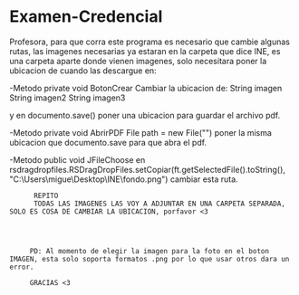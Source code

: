 # Examen-Credencial

Profesora, para que corra este programa es necesario que cambie algunas rutas, las imagenes necesarias ya estaran en la carpeta que dice INE, es una carpeta aparte donde vienen imagenes, solo necesitara poner la ubicacion de cuando las descargue en:

-Metodo private void BotonCrear 
   Cambiar la ubicacion de:
   String imagen
   String imagen2
   String imagen3
   
   y en documento.save() poner una ubicacion para guardar el archivo pdf.
   
-Metodo private void AbrirPDF
  File path = new File("") poner la misma ubicacion que documento.save para que abra el pdf.
  
  
-Metodo public void JFileChoose
  en  rsdragdropfiles.RSDragDropFiles.setCopiar(ft.getSelectedFile().toString(), "C:\\Users\\migue\\Desktop\\INE\\fondo.png")
                                                                                              cambiar esta ruta.
                                                                                              
          REPITO 
          TODAS LAS IMAGENES LAS VOY A ADJUNTAR EN UNA CARPETA SEPARADA, SOLO ES COSA DE CAMBIAR LA UBICACION, porfavor <3
          
          
          
         
         PD: Al momento de elegir la imagen para la foto en el boton IMAGEN, esta solo soporta formatos .png por lo que usar otros dara un error.
         
         GRACIAS <3
